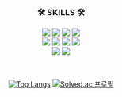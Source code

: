 <div align="center">
<h3 align="center">🛠 SKILLS 🛠</h3>
<p align="center">
<a href="" target="_blank"><img src="https://img.shields.io/badge/Spring Boot-6DB33F?style=for-the-badge&logo=Spring Boot&logoColor=white"/></a>
<a href="" target="_blank"><img src="https://img.shields.io/badge/Spring Data JPA-BFAF7E?style=for-the-badge&logo=Hibernate&logoColor=white"/></a>
<a href="" target="_blank"><img src="https://img.shields.io/badge/MyBatis-555555?style=for-the-badge&logo=MyBatis&logoColor=white"/></a>
<a href="" target="_blank"><img src="https://img.shields.io/badge/JAVA-007396?style=for-the-badge&logo=JAVA&logoColor=white"/></a>
<br>
<a href="" target="_blank"><img src="https://img.shields.io/badge/React-61DAFB?style=for-the-badge&logo=React&logoColor=white"/></a>
<a href="" target="_blank"><img src="https://img.shields.io/badge/Redux-764ABC?style=for-the-badge&logo=Redux&logoColor=white"/></a>
<a href="" target="_blank"><img src="https://img.shields.io/badge/Axios-5A29E4?style=for-the-badge&logo=Axios&logoColor=white"/></a>
<a href="" target="_blank"><img src="https://img.shields.io/badge/JavaScript-F7DF1E?style=for-the-badge&logo=JavaScript&logoColor=white"/></a>
<br>
<a href="" target="_blank"><img src="https://img.shields.io/badge/Amazon EC2-FF9900?style=for-the-badge&logo=Amazon EC2&logoColor=white"/></a>
<a href="" target="_blank"><img src="https://img.shields.io/badge/MySQL-4479A1?style=for-the-badge&logo=MySQL&logoColor=white"/></a>
</p>


<br>
<!--![header](https://capsule-render.vercel.app/api?type=waving&color=auto&height=300&section=header&text=Welcome!%20김현지&fontSize=90)-->

<!--[![Top Langs](https://github-readme-stats.vercel.app/api/top-langs/?username=local-kim)](https://github.com/local-kim/github-readme-stats)-->

[![Top Langs](https://github-readme-stats.vercel.app/api/top-langs/?username=local-kim&layout=compact)](https://github.com/local-kim/github-readme-stats)
[![Solved.ac
프로필](http://mazassumnida.wtf/api/v2/generate_badge?boj=pepp3r)](https://solved.ac/pepp3r)

</div>
